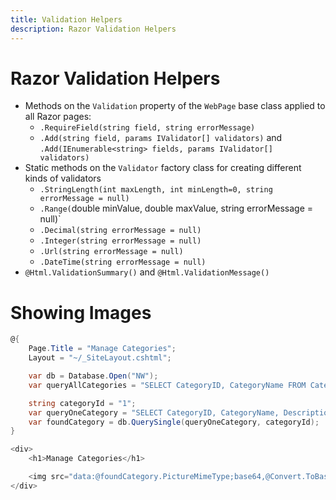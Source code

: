 ```yaml
---
title: Validation Helpers
description: Razor Validation Helpers
---
```

# Razor Validation Helpers

- Methods on the `Validation` property of the `WebPage` base class applied to all Razor pages:
  - `.RequireField(string field, string errorMessage)`
  - `.Add(string field, params IValidator[] validators)` and `.Add(IEnumerable<string> fields, params IValidator[] validators)`
- Static methods on the `Validator` factory class for creating different kinds of validators
  - `.StringLength(int maxLength, int minLength=0, string errorMessage = null)`
  - `.Range(`double minValue, double maxValue, string errorMessage = null)`
  - `.Decimal(string errorMessage = null)`
  - `.Integer(string errorMessage = null)`
  - `.Url(string errorMessage = null)`
  - `.DateTime(string errorMessage = null)`
- `@Html.ValidationSummary()` and `@Html.ValidationMessage()`


# Showing Images

```csharp
@{
    Page.Title = "Manage Categories";
    Layout = "~/_SiteLayout.cshtml";

    var db = Database.Open("NW");
    var queryAllCategories = "SELECT CategoryID, CategoryName FROM Categories ORDER BY CategoryName";

    string categoryId = "1";
    var queryOneCategory = "SELECT CategoryID, CategoryName, Description, Picture, PictureMimeType FROM Categories WHERE CategoryID = @0";
    var foundCategory = db.QuerySingle(queryOneCategory, categoryId);
}

<div>
    <h1>Manage Categories</h1>

    <img src="data:@foundCategory.PictureMimeType;base64,@Convert.ToBase64String(foundCategory.Picture)" />
</div>
```
